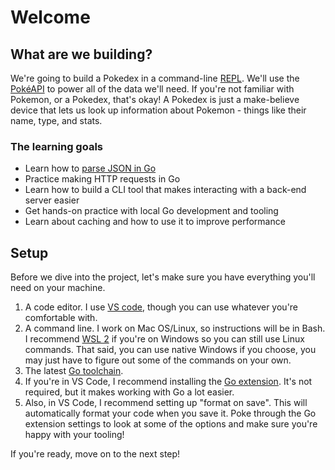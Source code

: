 # Welcome

## What are we building?

We're going to build a Pokedex in a command-line [REPL](https://en.wikipedia.org/wiki/Read%E2%80%93eval%E2%80%93print_loop). We'll use the [PokéAPI](https://pokeapi.co/) to power all of the data we'll need. If you're not familiar with Pokemon, or a Pokedex, that's okay! A Pokedex is just a make-believe device that lets us look up information about Pokemon - things like their name, type, and stats.

### The learning goals

* Learn how to [parse JSON in Go](https://blog.boot.dev/golang/json-golang/)
* Practice making HTTP requests in Go
* Learn how to build a CLI tool that makes interacting with a back-end server easier
* Get hands-on practice with local Go development and tooling
* Learn about caching and how to use it to improve performance

## Setup

Before we dive into the project, let's make sure you have everything you'll need on your machine.

1. A code editor. I use [VS code](https://code.visualstudio.com/), though you can use whatever you're comfortable with.
2. A command line. I work on Mac OS/Linux, so instructions will be in Bash. I recommend [WSL 2](https://docs.microsoft.com/en-us/windows/wsl/install) if you're on Windows so you can still use Linux commands. That said, you can use native Windows if you choose, you may just have to figure out some of the commands on your own.
3. The latest [Go toolchain](https://golang.org/doc/install).
4. If you're in VS Code, I recommend installing the [Go extension](https://marketplace.visualstudio.com/items?itemName=golang.Go). It's not required, but it makes working with Go a lot easier.
5. Also, in VS Code, I recommend setting up "format on save". This will automatically format your code when you save it. Poke through the Go extension settings to look at some of the options and make sure you're happy with your tooling!

If you're ready, move on to the next step!
